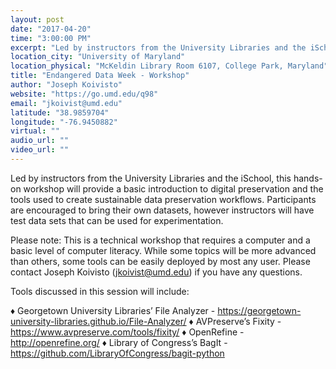 ```yaml
---
layout: post
date: "2017-04-20"
time: "3:00:00 PM"
excerpt: "Led by instructors from the University Libraries and the iSchool, this hands-on workshop will provide a basic introduction to digital ..."
location_city: "University of Maryland"
location_physical: "McKeldin Library Room 6107, College Park, Maryland"
title: "Endangered Data Week - Workshop"
author: "Joseph Koivisto"
website: "https://go.umd.edu/q98"
email: "jkoivist@umd.edu"
latitude: "38.9859704"
longitude: "-76.9450882"
virtual: ""
audio_url: ""
video_url: ""
---
```


Led by instructors from the University Libraries and the iSchool, this hands-on workshop will provide a basic introduction to digital preservation and the tools used to create sustainable data preservation workflows. Participants are encouraged to bring their own datasets, however instructors will have test data sets that can be used for experimentation.

Please note: This is a technical workshop that requires a computer and a basic level of computer literacy. While some topics will be more advanced than others, some tools can be easily deployed by most any user. Please contact Joseph Koivisto (jkoivist@umd.edu) if you have any questions.

Tools discussed in this session will include:

♦ Georgetown University Libraries’ File Analyzer - https://georgetown-university-libraries.github.io/File-Analyzer/
♦ AVPreserve’s Fixity - https://www.avpreserve.com/tools/fixity/
♦ OpenRefine - http://openrefine.org/
♦ Library of Congress’s BagIt - https://github.com/LibraryOfCongress/bagit-python
